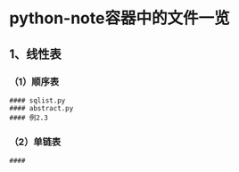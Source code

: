 # python-note容器中的文件一览
## 1、线性表
  ### （1）顺序表
    #### sqlist.py
    #### abstract.py
    #### 例2.3
  ### （2）单链表
    ####
